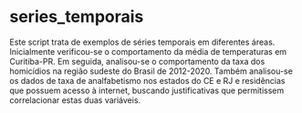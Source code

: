 # series_temporais

  Este script trata de exemplos de séries temporais em diferentes áreas. Inicialmente verificou-se o comportamento da média de temperaturas em Curitiba-PR. Em seguida, analisou-se o comportamento da taxa dos homicídios na região sudeste do Brasil de 2012-2020. Também analisou-se os dados de taxa de analfabetismo nos estados do CE e RJ e residências que possuem acesso à internet, buscando justificativas que permitissem correlacionar estas duas variáveis.
